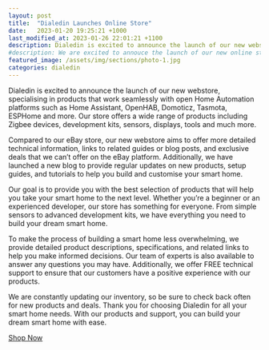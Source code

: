 ```yaml
---
layout: post
title:  "Dialedin Launches Online Store"
date:   2023-01-20 19:25:21 +1000
last_modified_at: 2023-01-26 22:01:21 +1100
description: Dialedin is excited to announce the launch of our new webstore, specialising in products that work seamlessly with open Home Automation platforms such as Home Assistant, OpenHAB, Domoticz, Tasmota, ESPHome and more. Our store offers a wide range of products including Zigbee devices, development kits, sensors, displays, tools and much more.
#description: We are excited to annouce the launch of our new online store and blog, discover your dream smart home today.
featured_image: /assets/img/sections/photo-1.jpg
categories: dialedin
---
```


Dialedin is excited to announce the launch of our new webstore, specialising in products that work seamlessly with open Home Automation platforms such as Home Assistant, OpenHAB, Domoticz, Tasmota, ESPHome and more. Our store offers a wide range of products including Zigbee devices, development kits, sensors, displays, tools and much more.

Compared to our eBay store, our new webstore aims to offer more detailed technical information, links to related guides or blog posts, and exclusive deals that we can’t offer on the eBay platform. Additionally, we have launched a new blog to provide regular updates on new products, setup guides, and tutorials to help you build and customise your smart home.

Our goal is to provide you with the best selection of products that will help you take your smart home to the next level. Whether you’re a beginner or an experienced developer, our store has something for everyone. From simple sensors to advanced development kits, we have everything you need to build your dream smart home.

To make the process of building a smart home less overwhelming, we provide detailed product descriptions, specifications, and related links to help you make informed decisions. Our team of experts is also available to answer any questions you may have. Additionally, we offer FREE technical support to ensure that our customers have a positive experience with our products.

We are constantly updating our inventory, so be sure to check back often for new products and deals. Thank you for choosing Dialedin for all your smart home needs. With our products and support, you can build your dream smart home with ease.
<div clas="row">
    <div class="col-lg-10 mx-auto text-center pt-1">
    <a href="https://shop.dialedin.com.au" target="_blank" class="btn btn-primary">Shop Now</a>
    </div>
</div>